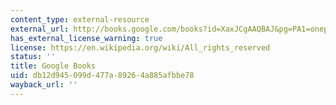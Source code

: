 ```yaml
---
content_type: external-resource
external_url: http://books.google.com/books?id=XaxJCgAAQBAJ&pg=PA1=onepage
has_external_license_warning: true
license: https://en.wikipedia.org/wiki/All_rights_reserved
status: ''
title: Google Books
uid: db12d945-099d-477a-8926-4a885afbbe78
wayback_url: ''
---
```

